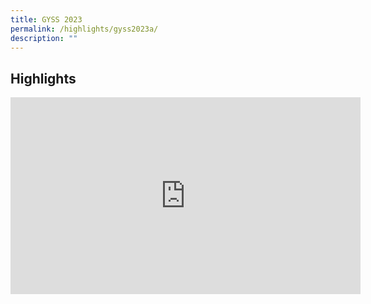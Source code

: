 ```yaml
---
title: GYSS 2023
permalink: /highlights/gyss2023a/
description: ""
---
```

## **Highlights** ##

<iframe allowfullscreen="" allow="accelerometer; autoplay; clipboard-write; encrypted-media; gyroscope; picture-in-picture; web-share" frameborder="0" title="YouTube video player" src="https://www.youtube.com/embed/VP1N_-Cz9Xs" height="315" width="560"></iframe>

